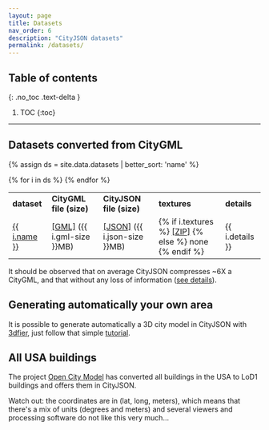```yaml
---
layout: page
title: Datasets
nav_order: 6
description: "CityJSON datasets"
permalink: /datasets/
---
```


## Table of contents
{: .no_toc .text-delta }

1. TOC
{:toc}

---

## Datasets converted from CityGML


{% assign ds = site.data.datasets | better_sort: 'name' %}
<table >
  <tr>
    <td><b>dataset</b></td>
    <td><b>CityGML file (size)</b></td>
    <td><b>CityJSON file (size)</b></td>
    <td><b>textures</b></td>
    <td><b>details</b></td>
  </tr>
  {% for i in ds %}
    <tr>
      <td><a href="{{ i.url }}">{{ i.name }}</a></td>
      <td><a href="https://3d.bk.tudelft.nl/opendata/cityjson/citygml/{{ i.gml }}">[GML]</a> ({{ i.gml-size }}MB)</td>
      <td><a href="https://3d.bk.tudelft.nl/opendata/cityjson/1.0/{{ i.json }}">[JSON]</a> ({{ i.json-size }}MB)</td>
      <td>
        {% if i.textures %}
          <a href="https://3d.bk.tudelft.nl/opendata/cityjson/citygml/{{ i.textures }}">[ZIP]</a>
        {% else %}
          none
        {% endif %}
      </td>
      <td>{{ i.details }}</td>
    </tr>
  {% endfor %}
</table>

<i class="fas fa-exclamation-circle"></i> It should be observed that on average CityJSON compresses ~6X a CityGML, and that without any loss of information ([see details](https://github.com/tudelft3d/cityjson/wiki/Compression-factor-for-a-few-open-CityGML-datasets)).

## Generating automatically your own area

It is possible to generate automatically a 3D city model in CityJSON with [3dfier](https://github.com/tudelft3d/3dfier), just follow that simple [tutorial](https://github.com/tudelft3d/3dfier/wiki/General-3dfier-tutorial-to-generate-LOD1-models).


## All USA buildings

The project [Open City Model](https://github.com/opencitymodel/opencitymodel) has converted all buildings in the USA to LoD1 buildings and offers them in CityJSON.

<i class="fas fa-exclamation-circle"></i> Watch out: the coordinates are in (lat, long, meters), which means that there's a mix of units (degrees and meters) and several viewers and processing software do not like this very much...
